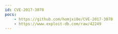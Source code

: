 ```yaml
---
id: CVE-2017-3078
pocs:
    - https://github.com/homjxi0e/CVE-2017-3078
    - https://www.exploit-db.com/raw/42249
---
```

